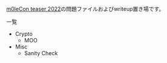 [m0leCon teaser 2022](https://ctf.m0lecon.it)の問題ファイルおよびwriteup置き場です。

一覧
- Crypto
  - MOO
- Misc
  - Sanity Check

